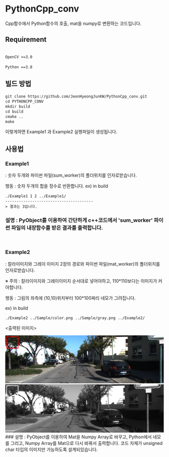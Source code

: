# PythonCpp_conv
Cpp함수에서 Python함수의 호출, mat을 numpy로 변환하는 코드입니다. 


## Requirement
```

OpenCV >=3.0

Python ==3.8 

```

## 빌드 방법

```
git clone https://github.com/JeonHyeongJunKW/PythonCpp_conv.git
cd PYTHONCPP_CONV
mkdir build
cd build
cmake ..
make
```

이렇게하면 Example1 과 Example2 실행파일이 생성됩니다. 

## 사용법

### Example1 
: 숫자 두개와 파이썬 파일(sum_worker)의 폴더위치를 인자로받습니다.

행동 : 숫자 두개의 합을 정수로 반환합니다.
ex) in build
```
./Example1 1 2 ../Example1/
---------------------------------------
> 결과는 3입니다.
```

### 설명 : PyObject를 이용하여 간단하게 c++코드에서 'sum_worker' 파이썬 파일의 내장함수를 받은 결과를 출력합니다.

<br>

### Example2
: 칼라이미지와 그레이 이미지 2장의 경로와 파이썬 파일(mat_worker)의 폴더위치를 인자로받습니다.

※ 주의 : 칼라이미지와 그레이이미지 순서대로 넣어야하고, 110*110보다는 이미지가 커야합니다.

행동 : 그림의 좌측에 (10,10)위치부터 100*100짜리 네모가 그려집니다.

ex) in build
```
./Example2 ../Sample/color.png ../Sample/gray.png ../Example2/

```
<출력된 이미지>

<img src="./img/colorresult.png">
<img src="./img/grayresult.png">
### 설명 : PyObject를 이용하여 Mat을 Numpy Array로 바꾸고, Python에서 네모를 그리고, Numpy Array를 Mat으로 다시 바꿔서 출력합니다. 코드 자체가 unsigned char 타입의 이미지만 가능하도록 설계되있습니다.

<br>


